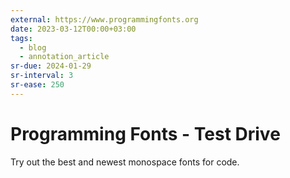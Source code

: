 ```yaml
---
external: https://www.programmingfonts.org
date: 2023-03-12T00:00+03:00
tags:
  - blog
  - annotation_article
sr-due: 2024-01-29
sr-interval: 3
sr-ease: 250
---
```


# Programming Fonts - Test Drive

Try out the best and newest monospace fonts for code.
